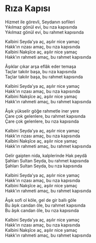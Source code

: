 # Rıza Kapısı  

Hizmet ile görevli, Seydanın sofileri  
Yıkılmaz gönül evi, bu rıza kapısında  
Yıkılmaz gönül evi, bu rahmet kapısında  

Kalbini Seyda'ya aç, aşılır nice yamaç  
Hakk'ın rızası amaç, bu rıza kapısında  
Kalbini Nakşîce aç, aşılır nice yamaç  
Hakk'ın rahmeti amaç, bu rahmet kapısında  

Âşıklar çıkar arşa eflâk eder temaşa  
Taçlar takılır başa, bu rıza kapısında  
Taçlar takılır başa, bu rahmet kapısında  

Kalbini Seyda'ya aç, aşılır nice yamaç  
Hakk'ın rızası amaç, bu rıza kapısında  
Kalbini Nakşîce aç, aşılır nice yamaç  
Hakk'ın rahmeti amaç, bu rahmet kapısında  

Âşık yükselir göğe rahmetle iner yere  
Çare çok gelenlere, bu rahmet kapısında  
Çare çok gelenlere, bu rıza kapısında  

Kalbini Seyda'ya aç, aşılır nice yamaç  
Hakk'ın rızası amaç, bu rıza kapısında  
Kalbini Nakşîce aç, aşılır nice yamaç  
Hakk'ın rahmeti amaç, bu rahmet kapısında  

Gelir gaipten nida, kalplerinde Hak peydâ  
Şahları Sultan Seyda, bu rahmet kapısında  
Şahları Sultan Seyda, bu rıza kapısında  

Kalbini Seyda'ya aç, aşılır nice yamaç  
Hakk'ın rızası amaç, bu rıza kapısında  
Kalbini Nakşîce aç, aşılır nice yamaç  
Hakk'ın rahmeti amaç, bu rahmet kapısında  

Âşık sofi ol köle, gel de gir ballı göle  
Bu âşık candan öle, bu rahmet kapısında  
Bu âşık candan öle, bu rıza kapısında  

Kalbini Seyda'ya aç, aşılır nice yamaç  
Hakk'ın rızası amaç, bu rıza kapısında  
Kalbini Nakşîce aç, aşılır nice yamaç  
Hakk'ın rahmeti amaç, bu rahmet kapısında
